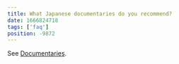 ```yaml
---
title: What Japanese documentaries do you recommend?
date: 1666824718
tags: ['faq']
position: -9872
---
```


See [Documentaries](resources.html#documentaries).
